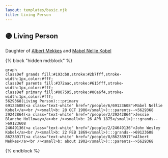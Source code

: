 ```yaml
---
layout: templates/basic.njk
title: Living Person
---
```

## 🟣 Living Person

Daughter of [Albert Mekkes](/people/8/86238917) and [Mabel Nellie Kobel](/people/6/69123608)

{% block "hidden md:block" %}
```mermaid
graph
classDef grands fill:#193cb8,stroke:#2b7fff,stroke-width:1px,color:#fff;
classDef parents fill:#372aac,stroke:#615fff,stroke-width:1px,color:#fff;
classDef primary fill:#007595,stroke:#00a6f4,stroke-width:1px,color:#fff;
5629368(Living Person):::primary
69123608(<a class="text-white" href="/people/6/69123608">Mabel Nellie Kobel</a><br /><small>b: 28 OCT 1906</small>):::parents-->5629368
29242864(<a class="text-white" href="/people/2/29242864">Jessie Blanche Holloway</a><br /><small>b: 26 APR 1875</small>):::grands-->69123608
24649136(<a class="text-white" href="/people/2/24649136">John Wesley Kobel</a><br /><small>b: 22 FEB 1869</small>):::grands-->69123608
86238917(<a class="text-white" href="/people/8/86238917">Albert Mekkes</a><br /><small>b: about 1902</small>):::parents-->5629368
```
{% endblock %}
